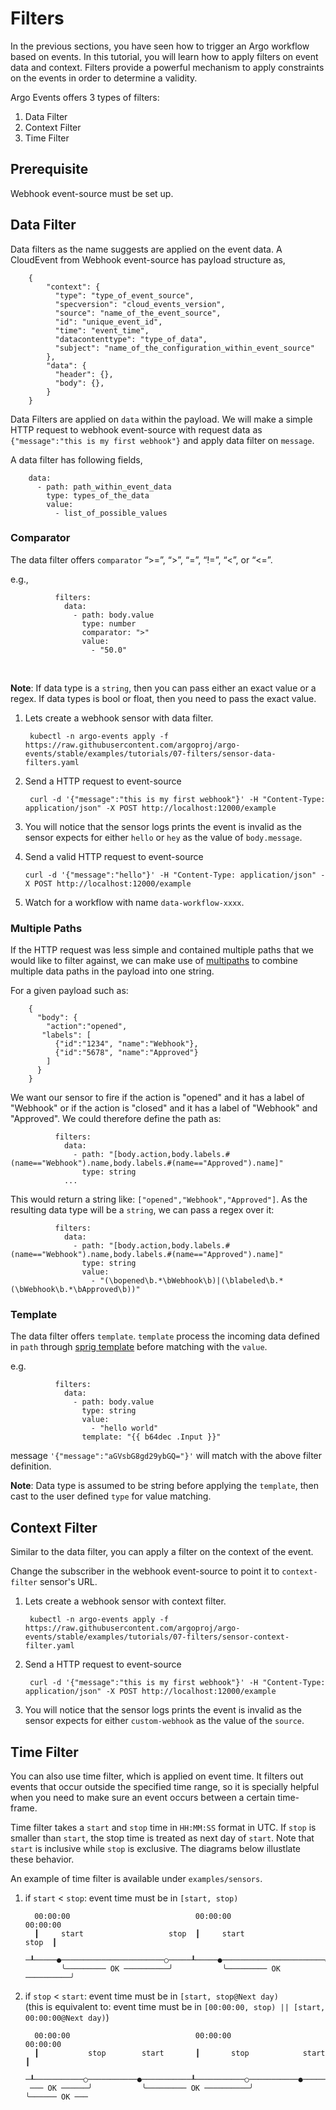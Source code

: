 # Filters

In the previous sections, you have seen how to trigger an Argo workflow based on events. In this tutorial,
you will learn how to apply filters on event data and context. Filters provide a powerful mechanism to
apply constraints on the events in order to determine a validity.

Argo Events offers 3 types of filters:

1. Data Filter
2. Context Filter
3. Time Filter

## Prerequisite

Webhook event-source must be set up.

## Data Filter
Data filters as the name suggests are applied on the event data. A CloudEvent from Webhook event-source has
payload structure as,


        {
            "context": {
              "type": "type_of_event_source",
              "specversion": "cloud_events_version",
              "source": "name_of_the_event_source",
              "id": "unique_event_id",
              "time": "event_time",
              "datacontenttype": "type_of_data",
              "subject": "name_of_the_configuration_within_event_source"
            },
            "data": {
              "header": {},
              "body": {},
            }
        }

Data Filters are applied on `data` within the payload. We will make a simple HTTP request
to webhook event-source with request data as `{"message":"this is my first webhook"}` and apply
data filter on `message`.

A data filter has following fields,


        data:
          - path: path_within_event_data
            type: types_of_the_data
            value:
              - list_of_possible_values      

### Comparator

The data filter offers `comparator` “>=”, “>”, “=”, “!=”, “<”, or “<=”.

e.g.,

              filters:
                data:
                  - path: body.value
                    type: number
                    comparator: ">"
                    value:
                      - "50.0"

<br/>

**Note**: If data type is a `string`, then you can pass either an exact value or a regex.
If data types is bool or float, then you need to pass the exact value.

1. Lets create a webhook sensor with data filter.

        kubectl -n argo-events apply -f https://raw.githubusercontent.com/argoproj/argo-events/stable/examples/tutorials/07-filters/sensor-data-filters.yaml

2. Send a HTTP request to event-source

        curl -d '{"message":"this is my first webhook"}' -H "Content-Type: application/json" -X POST http://localhost:12000/example

3. You will notice that the sensor logs prints the event is invalid as the sensor expects for
   either `hello` or `hey` as the value of `body.message`.
 
4.  Send a valid HTTP request to event-source

        curl -d '{"message":"hello"}' -H "Content-Type: application/json" -X POST http://localhost:12000/example

5. Watch for a workflow with name `data-workflow-xxxx`.

### Multiple Paths

If the HTTP request was less simple and contained multiple paths that we would like to filter against,
we can make use of [multipaths](https://github.com/tidwall/gjson/blob/master/SYNTAX.md#multipaths) to combine
multiple data paths in the payload into one string.

For a given payload such as:

        {
          "body": {
            "action":"opened",
           "labels": [
              {"id":"1234", "name":"Webhook"}, 
              {"id":"5678", "name":"Approved"}
            ]
          }
        }

We want our sensor to fire if the action is "opened" and it has a label of "Webhook" or if the action is "closed"
and it has a label of "Webhook" and "Approved". We could therefore define the path as:

              filters:
                data:
                  - path: "[body.action,body.labels.#(name=="Webhook").name,body.labels.#(name=="Approved").name]"
                    type: string
                ...

This would return a string like: `["opened","Webhook","Approved"]`. As the resulting data type will be a
`string`, we can pass a regex over it:

              filters:
                data:
                  - path: "[body.action,body.labels.#(name=="Webhook").name,body.labels.#(name=="Approved").name]"
                    type: string
                    value:
                      - "(\bopened\b.*\bWebhook\b)|(\blabeled\b.*(\bWebhook\b.*\bApproved\b))"

### Template

The data filter offers `template`.
`template` process the incoming data defined in `path` through [sprig template](https://github.com/Masterminds/sprig) before matching with the `value`.

e.g.

              filters:
                data:
                  - path: body.value
                    type: string
                    value:
                      - "hello world"
                    template: "{{ b64dec .Input }}"

message `'{"message":"aGVsbG8gd29ybGQ="}'` will match with the above filter definition.

**Note**: Data type is assumed to be string before applying the `template`, then cast to the user defined `type` for value matching.

## Context Filter
Similar to the data filter, you can apply a filter on the context of the event.

Change the subscriber in the webhook event-source to point it to `context-filter` sensor's URL.

1. Lets create a webhook sensor with context filter.

        kubectl -n argo-events apply -f https://raw.githubusercontent.com/argoproj/argo-events/stable/examples/tutorials/07-filters/sensor-context-filter.yaml

2. Send a HTTP request to event-source

        curl -d '{"message":"this is my first webhook"}' -H "Content-Type: application/json" -X POST http://localhost:12000/example

3. You will notice that the sensor logs prints the event is invalid as the sensor expects for
   either `custom-webhook` as the value of the `source`.

## Time Filter

You can also use time filter, which is applied on event time.
It filters out events that occur outside the specified time range, so it is specially helpful when
you need to make sure an event occurs between a certain time-frame.

Time filter takes a `start` and `stop` time in `HH:MM:SS` format in UTC. If `stop` is smaller than `start`,
the stop time is treated as next day of `start`. Note that `start` is inclusive while `stop` is exclusive.
The diagrams below illustlate these behavior.

An example of time filter is available under `examples/sensors`.

1. if `start` < `stop`: event time must be in `[start, stop)`

         00:00:00                            00:00:00                            00:00:00
         ┃     start                   stop  ┃     start                   stop  ┃
        ─┸─────●───────────────────────○─────┸─────●───────────────────────○─────┸─
               ╰───────── OK ──────────╯           ╰───────── OK ──────────╯

2. if `stop` < `start`: event time must be in `[start, stop@Next day)`  
   (this is equivalent to: event time must be in `[00:00:00, stop) || [start, 00:00:00@Next day)`)

         00:00:00                            00:00:00                            00:00:00
         ┃           stop        start       ┃       stop            start       ┃
        ─┸───────────○───────────●───────────┸───────────○───────────●───────────┸─
        ─── OK ──────╯           ╰───────── OK ──────────╯           ╰────── OK ───
